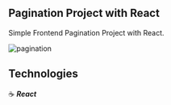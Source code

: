 ## Pagination Project with React

Simple Frontend Pagination Project with React.

![pagination](https://user-images.githubusercontent.com/43181662/163247700-f178c9c0-a783-4450-b7a4-762e4dd018d2.png)

## Technologies

:coffee: **_React_**
